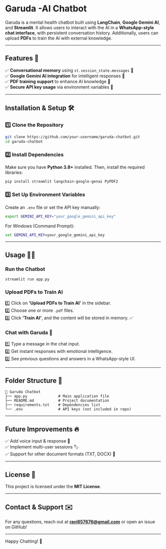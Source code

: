 # Garuda -AI Chatbot

Garuda is a mental health chatbot built using **LangChain**, **Google Gemini AI**, and **Streamlit**. It allows users to interact with the AI in a **WhatsApp-style chat interface**, with persistent conversation history. Additionally, users can upload **PDFs** to train the AI with external knowledge.

---

## Features 🚀  
✅ **Conversational memory** using `st.session_state.messages` 🧠  
✅ **Google Gemini AI integration** for intelligent responses 🤖  
✅ **PDF training support** to enhance AI knowledge 📂  
✅ **Secure API key usage** via environment variables 🔐  

---

## Installation & Setup 🛠️

### 1️⃣ Clone the Repository
```bash
git clone https://github.com/your-username/garuda-chatbot.git
cd garuda-chatbot
```

### 2️⃣ Install Dependencies
Make sure you have **Python 3.8+** installed. Then, install the required libraries:
```bash
pip install streamlit langchain-google-genai PyPDF2
```

### 3️⃣ Set Up Environment Variables
Create an `.env` file or set the API key manually:
```bash
export GEMINI_API_KEY="your_google_gemini_api_key"
```
For Windows (Command Prompt):
```cmd
set GEMINI_API_KEY=your_google_gemini_api_key
```

---

## Usage 🏃‍♂️

### Run the Chatbot
```bash
streamlit run app.py
```

### Upload PDFs to Train AI
1️⃣ Click on **'Upload PDFs to Train AI'** in the sidebar.  
2️⃣ Choose one or more `.pdf` files.  
3️⃣ Click **'Train AI'**, and the content will be stored in memory. ✅  

### Chat with Garuda 🤖
1️⃣ Type a message in the chat input.  
2️⃣ Get instant responses with emotional intelligence.  
3️⃣ See previous questions and answers in a WhatsApp-style UI.  

---

## Folder Structure 📂
```
📂 Garuda Chatbot
├── app.py              # Main application file
├── README.md           # Project documentation
├── requirements.txt    # Dependencies list
└── .env                # API keys (not included in repo)
```

---

## Future Improvements 🔥
✅ Add voice input & response 📢  
✅ Implement multi-user sessions 🏷️  
✅ Support for other document formats (TXT, DOCX) 📄  

---

## License 📜
This project is licensed under the **MIT License**.

---

## Contact & Support ✉️
For any questions, reach out at **ravi657676@gmail.com** or open an issue on GitHub!

---

Happy Chatting! 🎉


